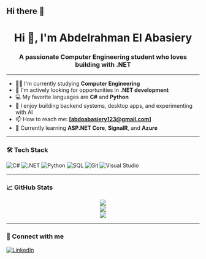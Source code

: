 ## Hi there 👋

<h1 align="center">Hi 👋, I'm Abdelrahman El Abasiery</h1>
<h3 align="center">A passionate Computer Engineering student who loves building with .NET</h3>

---

- 👨‍🎓 I'm currently studying **Computer Engineering**
- 💼 I'm actively looking for opportunities in **.NET development**
- 💻 My favorite languages are **C#** and **Python**
- 🚀 I enjoy building backend systems, desktop apps, and experimenting with AI
- 📫 How to reach me: **[abdoabasiery123@gmail.com]**
- 🌱 Currently learning **ASP.NET Core**, **SignalR**, and **Azure**

---

### 🛠️ Tech Stack

![C#](https://img.shields.io/badge/-C%23-239120?style=flat-square&logo=c-sharp&logoColor=white)
![.NET](https://img.shields.io/badge/-.NET-512BD4?style=flat-square&logo=dotnet&logoColor=white)
![Python](https://img.shields.io/badge/-Python-3776AB?style=flat-square&logo=python&logoColor=white)
![SQL](https://img.shields.io/badge/-SQL-4479A1?style=flat-square&logo=postgresql&logoColor=white)
![Git](https://img.shields.io/badge/-Git-F05032?style=flat-square&logo=git&logoColor=white)
![Visual Studio](https://img.shields.io/badge/-Visual%20Studio-5C2D91?style=flat-square&logo=visual-studio&logoColor=white)

---

### 📈 GitHub Stats

<p align="center">
  <img src="https://github-readme-stats.vercel.app/api?username=abasiery&show_icons=true&theme=tokyonight" />
  <br/>
  <img src="https://github-readme-stats.vercel.app/api/top-langs/?username=abasiery&layout=compact&theme=tokyonight" />
  <br/>
  <img src="https://github-readme-streak-stats.herokuapp.com/?user=abasiery&theme=tokyonight" />
</p>


---

### 🔗 Connect with me

[![LinkedIn](https://img.shields.io/badge/LinkedIn-Abdelrahman%20El%20Abasiery-blue?style=flat-square&logo=linkedin&logoColor=white)](www.linkedin.com/in/abdelrahman-el-abasiery-85a8a5259/)
